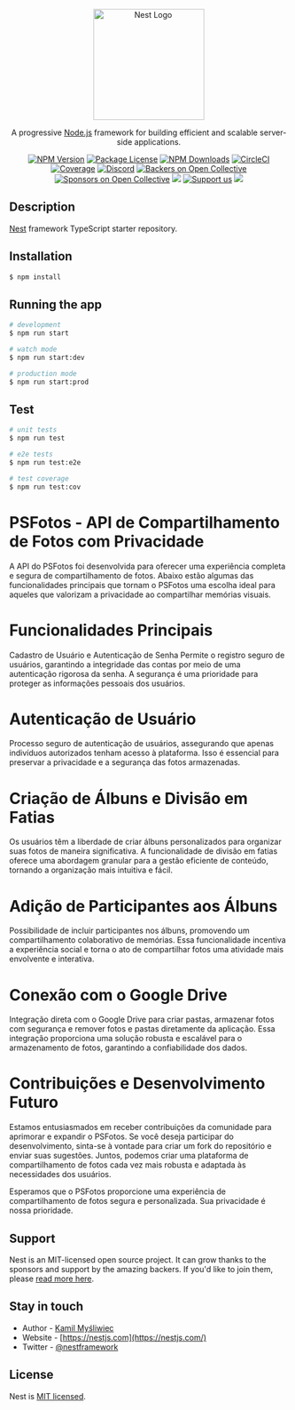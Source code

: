 <p align="center">
  <a href="http://nestjs.com/" target="blank"><img src="https://nestjs.com/img/logo-small.svg" width="200" alt="Nest Logo" /></a>
</p>

[circleci-image]: https://img.shields.io/circleci/build/github/nestjs/nest/master?token=abc123def456
[circleci-url]: https://circleci.com/gh/nestjs/nest

  <p align="center">A progressive <a href="http://nodejs.org" target="_blank">Node.js</a> framework for building efficient and scalable server-side applications.</p>
    <p align="center">
<a href="https://www.npmjs.com/~nestjscore" target="_blank"><img src="https://img.shields.io/npm/v/@nestjs/core.svg" alt="NPM Version" /></a>
<a href="https://www.npmjs.com/~nestjscore" target="_blank"><img src="https://img.shields.io/npm/l/@nestjs/core.svg" alt="Package License" /></a>
<a href="https://www.npmjs.com/~nestjscore" target="_blank"><img src="https://img.shields.io/npm/dm/@nestjs/common.svg" alt="NPM Downloads" /></a>
<a href="https://circleci.com/gh/nestjs/nest" target="_blank"><img src="https://img.shields.io/circleci/build/github/nestjs/nest/master" alt="CircleCI" /></a>
<a href="https://coveralls.io/github/nestjs/nest?branch=master" target="_blank"><img src="https://coveralls.io/repos/github/nestjs/nest/badge.svg?branch=master#9" alt="Coverage" /></a>
<a href="https://discord.gg/G7Qnnhy" target="_blank"><img src="https://img.shields.io/badge/discord-online-brightgreen.svg" alt="Discord"/></a>
<a href="https://opencollective.com/nest#backer" target="_blank"><img src="https://opencollective.com/nest/backers/badge.svg" alt="Backers on Open Collective" /></a>
<a href="https://opencollective.com/nest#sponsor" target="_blank"><img src="https://opencollective.com/nest/sponsors/badge.svg" alt="Sponsors on Open Collective" /></a>
  <a href="https://paypal.me/kamilmysliwiec" target="_blank"><img src="https://img.shields.io/badge/Donate-PayPal-ff3f59.svg"/></a>
    <a href="https://opencollective.com/nest#sponsor"  target="_blank"><img src="https://img.shields.io/badge/Support%20us-Open%20Collective-41B883.svg" alt="Support us"></a>
  <a href="https://twitter.com/nestframework" target="_blank"><img src="https://img.shields.io/twitter/follow/nestframework.svg?style=social&label=Follow"></a>
</p>
  <!--[![Backers on Open Collective](https://opencollective.com/nest/backers/badge.svg)](https://opencollective.com/nest#backer)
  [![Sponsors on Open Collective](https://opencollective.com/nest/sponsors/badge.svg)](https://opencollective.com/nest#sponsor)-->

## Description

[Nest](https://github.com/nestjs/nest) framework TypeScript starter repository.

## Installation

```bash
$ npm install
```

## Running the app

```bash
# development
$ npm run start

# watch mode
$ npm run start:dev

# production mode
$ npm run start:prod
```

## Test

```bash
# unit tests
$ npm run test

# e2e tests
$ npm run test:e2e

# test coverage
$ npm run test:cov
```
# PSFotos - API de Compartilhamento de Fotos com Privacidade
A API do PSFotos foi desenvolvida para oferecer uma experiência completa e segura de compartilhamento de fotos. Abaixo estão algumas das funcionalidades principais que tornam o PSFotos uma escolha ideal para aqueles que valorizam a privacidade ao compartilhar memórias visuais.

# Funcionalidades Principais
Cadastro de Usuário e Autenticação de Senha
Permite o registro seguro de usuários, garantindo a integridade das contas por meio de uma autenticação rigorosa da senha. A segurança é uma prioridade para proteger as informações pessoais dos usuários.

# Autenticação de Usuário
Processo seguro de autenticação de usuários, assegurando que apenas indivíduos autorizados tenham acesso à plataforma. Isso é essencial para preservar a privacidade e a segurança das fotos armazenadas.

# Criação de Álbuns e Divisão em Fatias
Os usuários têm a liberdade de criar álbuns personalizados para organizar suas fotos de maneira significativa. A funcionalidade de divisão em fatias oferece uma abordagem granular para a gestão eficiente de conteúdo, tornando a organização mais intuitiva e fácil.

# Adição de Participantes aos Álbuns
Possibilidade de incluir participantes nos álbuns, promovendo um compartilhamento colaborativo de memórias. Essa funcionalidade incentiva a experiência social e torna o ato de compartilhar fotos uma atividade mais envolvente e interativa.

# Conexão com o Google Drive
Integração direta com o Google Drive para criar pastas, armazenar fotos com segurança e remover fotos e pastas diretamente da aplicação. Essa integração proporciona uma solução robusta e escalável para o armazenamento de fotos, garantindo a confiabilidade dos dados.

# Contribuições e Desenvolvimento Futuro
Estamos entusiasmados em receber contribuições da comunidade para aprimorar e expandir o PSFotos. Se você deseja participar do desenvolvimento, sinta-se à vontade para criar um fork do repositório e enviar suas sugestões. Juntos, podemos criar uma plataforma de compartilhamento de fotos cada vez mais robusta e adaptada às necessidades dos usuários.

Esperamos que o PSFotos proporcione uma experiência de compartilhamento de fotos segura e personalizada. Sua privacidade é nossa prioridade.
## Support

Nest is an MIT-licensed open source project. It can grow thanks to the sponsors and support by the amazing backers. If you'd like to join them, please [read more here](https://docs.nestjs.com/support).

## Stay in touch

- Author - [Kamil Myśliwiec](https://kamilmysliwiec.com)
- Website - [https://nestjs.com](https://nestjs.com/)
- Twitter - [@nestframework](https://twitter.com/nestframework)

## License

Nest is [MIT licensed](LICENSE).
